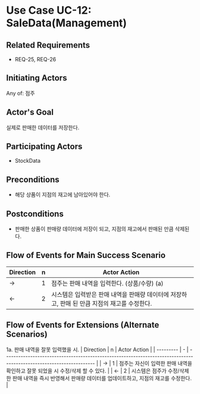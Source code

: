# Use Case UC-12: SaleData(Management)

## **Related Requirements**
- REQ-25, REQ-26

## **Initiating Actors**

Any of: 점주

## **Actor's Goal**

실제로 판매한 데이터를 저장한다.

## **Participating Actors**

 - StockData

## **Preconditions**

- 해당 상품이 지점의 재고에 남아있어야 한다.

## **Postconditions**

- 판매한 상품이 판매량 데이터에 저장이 되고, 지점의 재고에서 판매된 만큼 삭제된다.

## Flow of Events for Main Success Scenario
| Direction | n | Actor Action                                                                                                         |
| --------- | - | -------------------------------------------------------------------------------------------------------------------- |
| →         | 1 | 점주는 판매 내역을 입력한다. (상품/수량) (a) |
| ←         | 2 | 시스템은 입력받은 판매 내역을 판매량 데이터에 저장하고, 판매 된 만큼 지점의 재고를 수정한다.|



## Flow of Events for Extensions (Alternate Scenarios)
1a. 판매 내역을 잘못 입력했을 시.
| Direction | n | Actor Action                                                                                                         |
| --------- | - | -------------------------------------------------------------------------------------------------------------------- |
| →         | 1 | 점주는 자신이 입력한 판매 내역을 확인하고 잘못 되었을 시 수정/삭제 할 수 있다. |
| ←         | 2 | 시스템은 점주가 수정/삭제한 판매 내역을 즉시 반영해서 판매량 데이터를 업데이트하고, 지점의 재고를 수정한다. |

